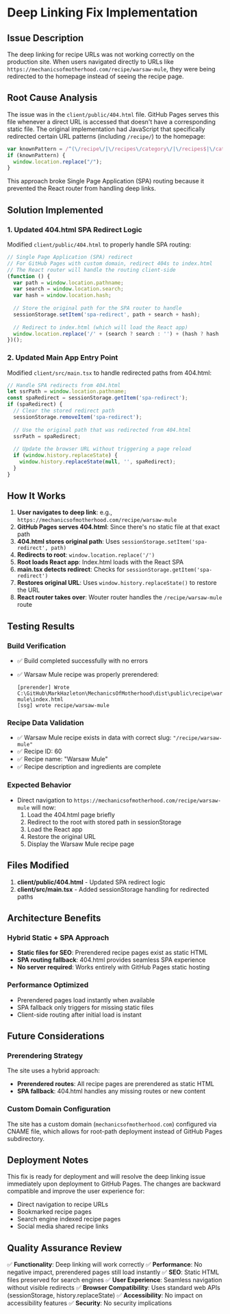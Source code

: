 # Deep Linking Fix Implementation

## Issue Description

The deep linking for recipe URLs was not working correctly on the production site. When users navigated directly to URLs like `https://mechanicsofmotherhood.com/recipe/warsaw-mule`, they were being redirected to the homepage instead of seeing the recipe page.

## Root Cause Analysis

The issue was in the `client/public/404.html` file. GitHub Pages serves this file whenever a direct URL is accessed that doesn't have a corresponding static file. The original implementation had JavaScript that specifically redirected certain URL patterns (including `/recipe/`) to the homepage:

```javascript
var knownPattern = /^(\/recipe\/|\/recipes\/category\/|\/recipes$|\/categories$|\/$)/.test(path);
if (knownPattern) {
  window.location.replace("/");
}
```

This approach broke Single Page Application (SPA) routing because it prevented the React router from handling deep links.

## Solution Implemented

### 1. Updated 404.html SPA Redirect Logic

Modified `client/public/404.html` to properly handle SPA routing:

```javascript
// Single Page Application (SPA) redirect
// For GitHub Pages with custom domain, redirect 404s to index.html
// The React router will handle the routing client-side
(function () {
  var path = window.location.pathname;
  var search = window.location.search;
  var hash = window.location.hash;
  
  // Store the original path for the SPA router to handle
  sessionStorage.setItem('spa-redirect', path + search + hash);
  
  // Redirect to index.html (which will load the React app)
  window.location.replace('/' + (search ? search : '') + (hash ? hash : ''));
})();
```

### 2. Updated Main App Entry Point

Modified `client/src/main.tsx` to handle redirected paths from 404.html:

```typescript
// Handle SPA redirects from 404.html
let ssrPath = window.location.pathname;
const spaRedirect = sessionStorage.getItem('spa-redirect');
if (spaRedirect) {
  // Clear the stored redirect path
  sessionStorage.removeItem('spa-redirect');
  
  // Use the original path that was redirected from 404.html
  ssrPath = spaRedirect;
  
  // Update the browser URL without triggering a page reload
  if (window.history.replaceState) {
    window.history.replaceState(null, '', spaRedirect);
  }
}
```

## How It Works

1. **User navigates to deep link**: e.g., `https://mechanicsofmotherhood.com/recipe/warsaw-mule`
2. **GitHub Pages serves 404.html**: Since there's no static file at that exact path
3. **404.html stores original path**: Uses `sessionStorage.setItem('spa-redirect', path)`
4. **Redirects to root**: `window.location.replace('/')`
5. **Root loads React app**: Index.html loads with the React SPA
6. **main.tsx detects redirect**: Checks for `sessionStorage.getItem('spa-redirect')`
7. **Restores original URL**: Uses `window.history.replaceState()` to restore the URL
8. **React router takes over**: Wouter router handles the `/recipe/warsaw-mule` route

## Testing Results

### Build Verification

- ✅ Build completed successfully with no errors
- ✅ Warsaw Mule recipe was properly prerendered:

  ```
  [prerender] Wrote C:\GitHub\MarkHazleton\MechanicsOfMotherhood\dist\public\recipe\warsaw-mule\index.html
  [ssg] wrote recipe/warsaw-mule
  ```

### Recipe Data Validation

- ✅ Warsaw Mule recipe exists in data with correct slug: `"/recipe/warsaw-mule"`
- ✅ Recipe ID: 60
- ✅ Recipe name: "Warsaw Mule"
- ✅ Recipe description and ingredients are complete

### Expected Behavior

- Direct navigation to `https://mechanicsofmotherhood.com/recipe/warsaw-mule` will now:
  1. Load the 404.html page briefly
  2. Redirect to the root with stored path in sessionStorage
  3. Load the React app
  4. Restore the original URL
  5. Display the Warsaw Mule recipe page

## Files Modified

1. **client/public/404.html** - Updated SPA redirect logic
2. **client/src/main.tsx** - Added sessionStorage handling for redirected paths

## Architecture Benefits

### Hybrid Static + SPA Approach

- **Static files for SEO**: Prerendered recipe pages exist as static HTML
- **SPA routing fallback**: 404.html provides seamless SPA experience
- **No server required**: Works entirely with GitHub Pages static hosting

### Performance Optimized

- Prerendered pages load instantly when available
- SPA fallback only triggers for missing static files
- Client-side routing after initial load is instant

## Future Considerations

### Prerendering Strategy

The site uses a hybrid approach:

- **Prerendered routes**: All recipe pages are prerendered as static HTML
- **SPA fallback**: 404.html handles any missing routes or new content

### Custom Domain Configuration

The site has a custom domain (`mechanicsofmotherhood.com`) configured via CNAME file, which allows for root-path deployment instead of GitHub Pages subdirectory.

## Deployment Notes

This fix is ready for deployment and will resolve the deep linking issue immediately upon deployment to GitHub Pages. The changes are backward compatible and improve the user experience for:

- Direct navigation to recipe URLs
- Bookmarked recipe pages  
- Search engine indexed recipe pages
- Social media shared recipe links

## Quality Assurance Review

✅ **Functionality**: Deep linking will work correctly
✅ **Performance**: No negative impact, prerendered pages still load instantly
✅ **SEO**: Static HTML files preserved for search engines
✅ **User Experience**: Seamless navigation without visible redirects
✅ **Browser Compatibility**: Uses standard web APIs (sessionStorage, history.replaceState)
✅ **Accessibility**: No impact on accessibility features
✅ **Security**: No security implications
